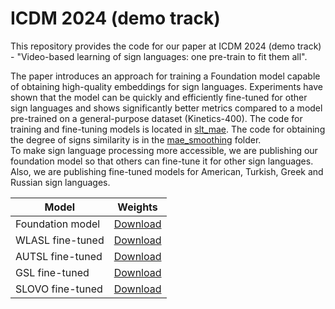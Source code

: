 # ICDM 2024 (demo track)
This repository provides the code for our paper at ICDM 2024 (demo track) - "Video-based learning of sign languages: one pre-train to fit them all".  

The paper introduces an approach for training a Foundation model capable of obtaining high-quality 
embeddings for sign languages.  Experiments have shown that the model can be quickly and
efficiently fine-tuned for other sign languages and shows significantly better metrics compared 
to a model pre-trained on a general-purpose dataset (Kinetics-400).
The code for training and fine-tuning models is located in [slt_mae](slt_mae). The code for obtaining the degree 
of signs similarity is in the [mae_smoothing](mae_smoothing) folder.  
To make sign language processing more accessible, we are publishing our foundation model so that 
others can fine-tune it for other sign languages. Also, we are publishing fine-tuned
models for American, Turkish, Greek and Russian sign languages.


| Model            | Weights                           |
|------------------|-----------------------------------|
| Foundation model | [Download](https://clck.ru/3F7jQ9) |
| WLASL fine-tuned | [Download](https://clck.ru/3F7jS2) |
| AUTSL fine-tuned | [Download](https://clck.ru/3F7jYS) |
| GSL fine-tuned   | [Download](https://clck.ru/3F7jZQ) |
| SLOVO fine-tuned | [Download](https://clck.ru/3F7jaA) |
